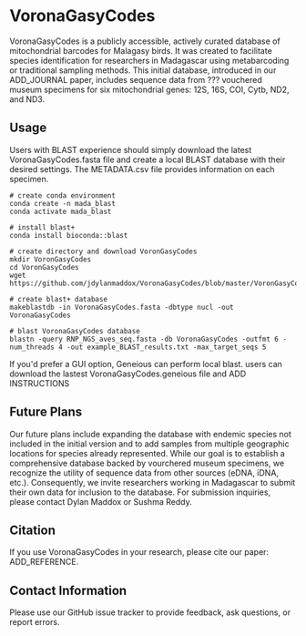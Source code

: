 # VoronaGasyCodes
VoronaGasyCodes is a publicly accessible, actively curated database of mitochondrial barcodes for Malagasy birds. It was created to facilitate species identification for researchers in Madagascar using metabarcoding or traditional sampling methods. This initial database, introduced in our ADD_JOURNAL paper, includes sequence data from ??? vouchered museum specimens for six mitochondrial genes: 12S, 16S, COI, Cytb, ND2, and ND3. 

## Usage
Users with BLAST experience should simply download the latest VoronaGasyCodes.fasta file and create a local BLAST database with their desired settings. The METADATA.csv file provides information on each specimen.

```
# create conda environment
conda create -n mada_blast
conda activate mada_blast

# install blast+
conda install bioconda::blast

# create directory and download VoronGasyCodes
mkdir VoronGasyCodes
cd VoronGasyCodes
wget https://github.com/jdylanmaddox/VoronaGasyCodes/blob/master/VoronGasyCodes.fasta

# create blast+ database
makeblastdb -in VoronaGasyCodes.fasta -dbtype nucl -out VoronaGasyCodes

# blast VoronaGasyCodes database
blastn -query RNP_NGS_aves_seq.fasta -db VoronaGasyCodes -outfmt 6 -num_threads 4 -out example_BLAST_results.txt -max_target_seqs 5 
```

If you'd prefer a GUI option, Geneious can perform local blast. users can download the lastest VoronaGasyCodes.geneious file and ADD INSTRUCTIONS


## Future Plans
Our future plans include expanding the database with endemic species not included in the initial version and to add samples from multiple geographic locations for species already represented. While our goal is to establish a comprehensive database backed by vourchered museum specimens, we recognize the utility of sequence data from other sources (eDNA, iDNA, etc.). Consequently, we invite researchers working in Madagascar to submit their own data for inclusion to the database. For submission inquiries, please contact Dylan Maddox or Sushma Reddy.

## Citation
If you use VoronaGasyCodes in your research, please cite our paper: ADD_REFERENCE.

## Contact Information
Please use our GitHub issue tracker to provide feedback, ask questions, or report errors.
